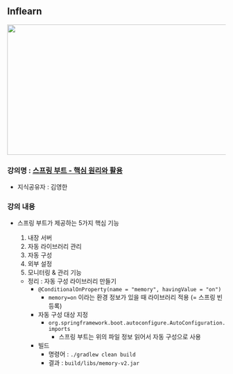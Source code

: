 ## Inflearn

<img src="https://github.com/JHyun0302/server/assets/60764632/24cec8a1-ddb4-42c4-8e5b-2ff8d8fe6f49"  width="600" height="300"/>

### 강의명 : [스프링 부트 - 핵심 원리와 활용](https://www.inflearn.com/course/%EC%8A%A4%ED%94%84%EB%A7%81%EB%B6%80%ED%8A%B8-%ED%95%B5%EC%8B%AC%EC%9B%90%EB%A6%AC-%ED%99%9C%EC%9A%A9)

- 지식공유자 : 김영한

### 강의 내용

- 스프링 부트가 제공하는 5가지 핵심 기능
    1. 내장 서버
    2. 자동 라이브러리 관리
    3. 자동 구성
    4. 외부 설정
    5. 모니터링 & 관리 기능

    - 정리 : 자동 구성 라이브러리 만들기
        - `@ConditionalOnProperty(name = "memory", havingValue = "on")`
            - `memory=on` 이라는 환경 정보가 있을 때 라이브러리 적용 (= 스프링 빈 등록)
        - 자동 구성 대상 지정
            - `org.springframework.boot.autoconfigure.AutoConfiguration.imports`
                - 스프링 부트는 위의 파일 정보 읽어서 자동 구성으로 사용
        - 빌드
            - 명령어 : `./gradlew clean build`
            - 결과 : `build/libs/memory-v2.jar`